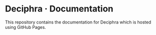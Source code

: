 # Deciphra · Documentation

This repository contains the documentation for Deciphra which is hosted using GitHub Pages.